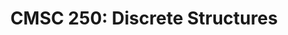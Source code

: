 ---
title: "CMSC 250: Discrete Structures"
venue: 'University of Maryland'
year: "Spring 2018 & Fall 2019"
collection: teaching
permalink: false
---